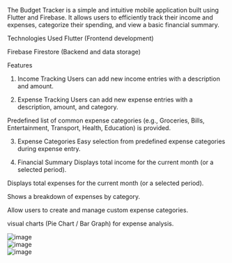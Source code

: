 The Budget Tracker is a simple and intuitive mobile application built using Flutter and Firebase. It allows users to efficiently track their income and expenses, categorize their spending, and view a basic financial summary.

Technologies Used
Flutter (Frontend development)

Firebase Firestore (Backend and data storage)

Features
1. Income Tracking
Users can add new income entries with a description and amount.

2. Expense Tracking
Users can add new expense entries with a description, amount, and category.

Predefined list of common expense categories (e.g., Groceries, Bills, Entertainment, Transport, Health, Education) is provided.

3. Expense Categories
Easy selection from predefined expense categories during expense entry.

4. Financial Summary
Displays total income for the current month (or a selected period).

Displays total expenses for the current month (or a selected period).

Shows a breakdown of expenses by category.

Allow users to create and manage custom expense categories.

visual charts (Pie Chart / Bar Graph) for expense analysis.


![image](https://github.com/user-attachments/assets/dca9b490-36fc-46dc-8ebc-bb3794558b3f)
<br>
![image](https://github.com/user-attachments/assets/e4294c9c-8cf9-40da-b812-dd9421f47f52)
<br>
![image](https://github.com/user-attachments/assets/6392ddd9-f06c-4b4c-895c-01343e27e9f4)



